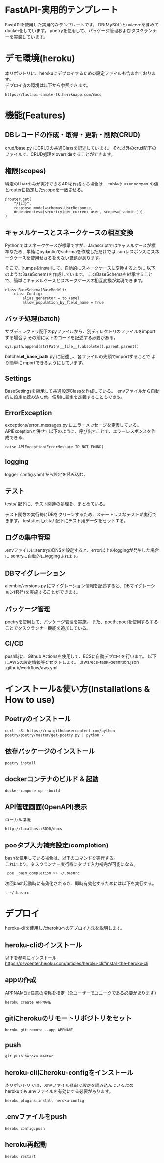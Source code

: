FastAPI-実用的テンプレート
====
FastAPIを使用した実用的なテンプレートです。
DB(MySQL)とuvicornを含めてdocker化しています。
poetryを使用して、パッケージ管理およびタスクランナーを実装しています。

# デモ環境(heroku)
本リポジトリに、herokuにデプロイするための設定ファイルも含まれております。<br>
デプロイ済の環境は以下から参照できます。
```
https://fastapi-sample-tk.herokuapp.com/docs
```

# 機能(Features)

## DBレコードの作成・取得・更新・削除(CRUD)
crud/base.py にCRUDの共通Classを記述しています。
それ以外のcrud配下のファイルで、CRUD処理をoverrideすることができます。

## 権限(scopes)
特定のUserのみが実行できるAPIを作成する場合は、
tableの user.scopes の値とrouterに指定したscopeを一致させる。

```
@router.get(
    "/{id}",
    response_model=schemas.UserResponse,
    dependencies=[Security(get_current_user, scopes=["admin"])],
)
```

## キャメルケースとスネークケースの相互変換
Pythonではスネークケースが標準ですが、Javascriptではキャメルケースが標準なため、単純にpydanticでschemaを作成しただけでは
jsonレスポンスにスネークケースを使用せざるをえない問題があります。

そこで、humpsをinstallして、自動的にスネークケースに変換するように
以下のようなBaseSchemaを作成しています。
このBaseSchemaを継承することで、簡単にキャメルケースとスネークケースの相互変換が実現できます。

```
class BaseSchema(BaseModel):
    class Config:
        alias_generator = to_camel 
        allow_population_by_field_name = True
```

## バッチ処理(batch)
サブディレクトリ配下のpyファイルから、別ディレクトリのファイルをimportする場合は
その前に以下のコードを記述する必要がある。

```
sys.path.append(str(Path(__file__).absolute().parent.parent))
```

batch/__set_base_path__.py に記述し、各ファイルの先頭でimportすることで
より簡単にimportできるようにしています。


## Settings
BaseSettingsを継承して共通設定Classを作成している。
.envファイルから自動的に設定を読み込む他、個別に設定を定義することもできる。

## ErrorException
exceptions/error_messages.py にエラーメッセージを定義している。
APIExceptionと併せて以下のように、呼び出すことで、エラーレスポンスを作成できる。
```
raise APIException(ErrorMessage.ID_NOT_FOUND)
```

## logging
logger_config.yaml から設定を読み込む。

## テスト
tests/ 配下に、テスト関連の処理を、まとめている。

テスト関数の実行毎にDBをクリーンするため、ステートレスなテストが実行できます。
tests/test_data/ 配下にテスト用データをセットする。

## ログの集中管理
.envファイルにsentryのDNSを設定すると、error以上のloggingが発生した場合に
sentryに自動的にloggingされます。

## DBマイグレーション
alembic/versions.py にマイグレーション情報を記述すると、DBマイグレーション(移行)を実施することができます。


## パッケージ管理
poetryを使用して、パッケージ管理を実施。
また、poethepoetを使用するすることでタスクランナー機能を追加している。


## CI/CD
push時に、Github Actionsを使用して、ECSに自動デプロイを行います。
以下にAWSの設定情報等をセットします。
.aws/ecs-task-definition.json
.github/workflow/aws.yml

# インストール&使い方(Installations & How to use)
## Poetryのインストール
```
curl -sSL https://raw.githubusercontent.com/python-poetry/poetry/master/get-poetry.py | python -
```

## 依存パッケージのインストール
```
poetry install
```

## dockerコンテナのビルド & 起動
```
docker-compose up --build
```

## API管理画面(OpenAPI)表示
ローカル環境
```
http://localhost:8090/docs
```

## poeタブ入力補完設定(completion)
bashを使用している場合は、以下のコマンドを実行する。<br>
これにより、タスクランナー実行時にタブで入力補完が可能になる。
```bash
 poe _bash_completion >> ~/.bashrc
```

次回bash起動時に有効化されるが、即時有効化するためには以下を実行する。
```
. ~/.bashrc
```

# デプロイ
heroku-cliを使用したherokuへのデプロイ方法を説明します。

## heroku-cliのインストール
以下を参考にインストール<br>
https://devcenter.heroku.com/articles/heroku-cli#install-the-heroku-cli

## appの作成
APPNAMEは任意の名称を指定（全ユーザーでユニークである必要があります）
```
heroku create APPNAME
```

## gitにherokuのリモートリポジトリをセット
```
heroku git:remote --app APPNAME
```

## push
```
git push heroku master
```

## heroku-cliにheroku-configをインストール
本リポジトリでは、.envファイル経由で設定を読み込んでいるため<br>
herokuでも.envファイルを有効にする必要があります。<br>
```
heroku plugins:install heroku-config
```

## .envファイルをpush
```
heroku config:push
```

## heroku再起動
```
heroku restart
```
